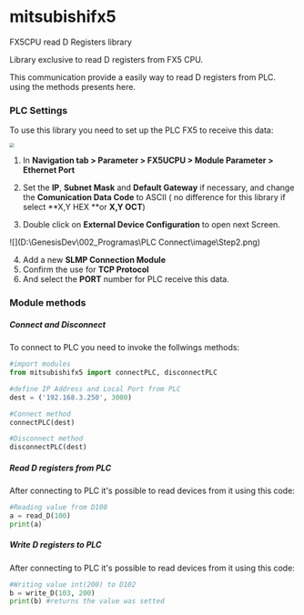 # mitsubishifx5  

FX5CPU read D Registers library

Library exclusive to read D registers from FX5 CPU.

This communication provide a easily way to read D registers from PLC.
using the methods presents here.



### PLC Settings

To use this library you need to set up the PLC FX5 to receive this data:

<img src="D:\GenesisDev\002_Programas\PLC Connect\image\Step1.png" style="zoom:50%;" />

1. In **Navigation tab > Parameter > FX5UCPU > Module Parameter > Ethernet Port**

2. Set the **IP**, **Subnet Mask** and **Default Gateway** if necessary, and change the **Comunication Data Code** to ASCII ( no difference for this library if select **X,Y HEX **or **X,Y OCT**)

3. Double click on **External Device Configuration** to open next Screen.

   

![](D:\GenesisDev\002_Programas\PLC Connect\image\Step2.png)

4. Add a new **SLMP Connection Module**
5. Confirm the use for **TCP Protocol**
6. And select the **PORT** number for PLC receive this data.



### Module methods

##### Connect and Disconnect

To connect to PLC you need to invoke the follwings methods:

```python
#import modules
from mitsubishifx5 import connectPLC, disconnectPLC

#define IP Address and Local Port from PLC
dest = ('192.168.3.250', 3000)

#Connect method
connectPLC(dest)

#Disconnect method
disconnectPLC(dest)
```



##### Read D registers from PLC

After connecting to PLC it's possible to read devices from it using this code:

```python
#Reading value from D100
a = read_D(100)
print(a)
```

##### Write D registers to PLC

After connecting to PLC it's possible to read devices from it using this code:

```python
#Writing value int(200) to D102
b = write_D(103, 200)
print(b) #returns the value was setted
```

